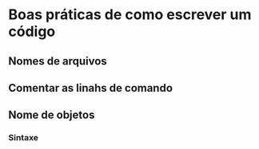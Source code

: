 # Boas práticas de como escrever um código

## Nomes de arquivos

## Comentar as linahs de comando

## Nome de objetos

### Sintaxe
